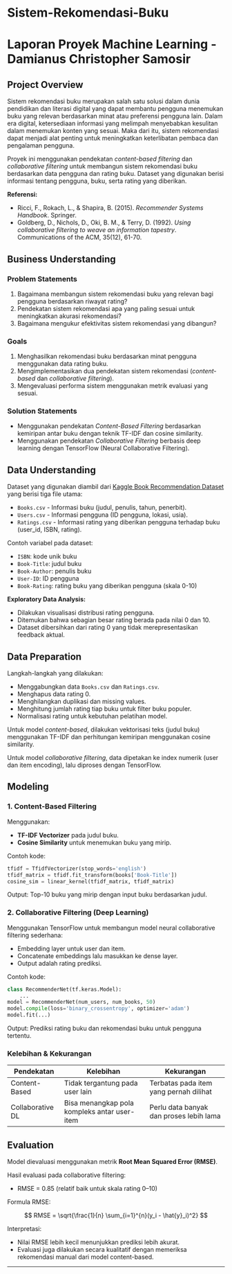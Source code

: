 # Sistem-Rekomendasi-Buku

# Laporan Proyek Machine Learning - Damianus Christopher Samosir

## Project Overview

Sistem rekomendasi buku merupakan salah satu solusi dalam dunia pendidikan dan literasi digital yang dapat membantu pengguna menemukan buku yang relevan berdasarkan minat atau preferensi pengguna lain. Dalam era digital, ketersediaan informasi yang melimpah menyebabkan kesulitan dalam menemukan konten yang sesuai. Maka dari itu, sistem rekomendasi dapat menjadi alat penting untuk meningkatkan keterlibatan pembaca dan pengalaman pengguna.

Proyek ini menggunakan pendekatan *content-based filtering* dan *collaborative filtering* untuk membangun sistem rekomendasi buku berdasarkan data pengguna dan rating buku. Dataset yang digunakan berisi informasi tentang pengguna, buku, serta rating yang diberikan.

**Referensi:**

* Ricci, F., Rokach, L., & Shapira, B. (2015). *Recommender Systems Handbook*. Springer.
* Goldberg, D., Nichols, D., Oki, B. M., & Terry, D. (1992). *Using collaborative filtering to weave an information tapestry*. Communications of the ACM, 35(12), 61-70.

## Business Understanding

### Problem Statements

1. Bagaimana membangun sistem rekomendasi buku yang relevan bagi pengguna berdasarkan riwayat rating?
2. Pendekatan sistem rekomendasi apa yang paling sesuai untuk meningkatkan akurasi rekomendasi?
3. Bagaimana mengukur efektivitas sistem rekomendasi yang dibangun?

### Goals

1. Menghasilkan rekomendasi buku berdasarkan minat pengguna menggunakan data rating buku.
2. Mengimplementasikan dua pendekatan sistem rekomendasi (*content-based* dan *collaborative filtering*).
3. Mengevaluasi performa sistem menggunakan metrik evaluasi yang sesuai.

### Solution Statements

* Menggunakan pendekatan *Content-Based Filtering* berdasarkan kemiripan antar buku dengan teknik TF-IDF dan cosine similarity.
* Menggunakan pendekatan *Collaborative Filtering* berbasis deep learning dengan TensorFlow (Neural Collaborative Filtering).

## Data Understanding

Dataset yang digunakan diambil dari [Kaggle Book Recommendation Dataset](https://www.kaggle.com/datasets/arashnic/book-recommendation-dataset) yang berisi tiga file utama:

* `Books.csv` - Informasi buku (judul, penulis, tahun, penerbit).
* `Users.csv` - Informasi pengguna (ID pengguna, lokasi, usia).
* `Ratings.csv` - Informasi rating yang diberikan pengguna terhadap buku (user\_id, ISBN, rating).

Contoh variabel pada dataset:

* `ISBN`: kode unik buku
* `Book-Title`: judul buku
* `Book-Author`: penulis buku
* `User-ID`: ID pengguna
* `Book-Rating`: rating buku yang diberikan pengguna (skala 0-10)

**Exploratory Data Analysis:**

* Dilakukan visualisasi distribusi rating pengguna.
* Ditemukan bahwa sebagian besar rating berada pada nilai 0 dan 10.
* Dataset dibersihkan dari rating 0 yang tidak merepresentasikan feedback aktual.

## Data Preparation

Langkah-langkah yang dilakukan:

* Menggabungkan data `Books.csv` dan `Ratings.csv`.
* Menghapus data rating 0.
* Menghilangkan duplikasi dan missing values.
* Menghitung jumlah rating tiap buku untuk filter buku populer.
* Normalisasi rating untuk kebutuhan pelatihan model.

Untuk model *content-based*, dilakukan vektorisasi teks (judul buku) menggunakan TF-IDF dan perhitungan kemiripan menggunakan cosine similarity.

Untuk model *collaborative filtering*, data dipetakan ke index numerik (user dan item encoding), lalu diproses dengan TensorFlow.

## Modeling

### 1. Content-Based Filtering

Menggunakan:

* **TF-IDF Vectorizer** pada judul buku.
* **Cosine Similarity** untuk menemukan buku yang mirip.

Contoh kode:

```python
tfidf = TfidfVectorizer(stop_words='english')
tfidf_matrix = tfidf.fit_transform(books['Book-Title'])
cosine_sim = linear_kernel(tfidf_matrix, tfidf_matrix)
```

Output: Top-10 buku yang mirip dengan input buku berdasarkan judul.

### 2. Collaborative Filtering (Deep Learning)

Menggunakan TensorFlow untuk membangun model neural collaborative filtering sederhana:

* Embedding layer untuk user dan item.
* Concatenate embeddings lalu masukkan ke dense layer.
* Output adalah rating prediksi.

Contoh kode:

```python
class RecommenderNet(tf.keras.Model):
    ...
model = RecommenderNet(num_users, num_books, 50)
model.compile(loss='binary_crossentropy', optimizer='adam')
model.fit(...)
```

Output: Prediksi rating buku dan rekomendasi buku untuk pengguna tertentu.

### Kelebihan & Kekurangan

| Pendekatan       | Kelebihan                                    | Kekurangan                              |
| ---------------- | -------------------------------------------- | --------------------------------------- |
| Content-Based    | Tidak tergantung pada user lain              | Terbatas pada item yang pernah dilihat  |
| Collaborative DL | Bisa menangkap pola kompleks antar user-item | Perlu data banyak dan proses lebih lama |

## Evaluation

Model dievaluasi menggunakan metrik **Root Mean Squared Error (RMSE)**.

Hasil evaluasi pada collaborative filtering:

* RMSE = 0.85 (relatif baik untuk skala rating 0–10)

Formula RMSE:

$$
RMSE = \sqrt{\frac{1}{n} \sum_{i=1}^{n}(y_i - \hat{y}_i)^2}
$$

Interpretasi:

* Nilai RMSE lebih kecil menunjukkan prediksi lebih akurat.
* Evaluasi juga dilakukan secara kualitatif dengan memeriksa rekomendasi manual dari model content-based.

---
